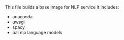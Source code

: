 This file builds a base image for NLP service
It includes:
- anaconda
- uwsgi
- spacy
- pal nlp language models
